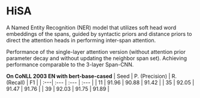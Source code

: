 # HiSA
A Named Entity Recognition (NER) model that utilizes soft head word embeddings of the spans, guided by syntactic priors and distance priors to direct the attention heads in performing inter-span attention.

Performance of the single-layer attention version (without attention prior parameter decay and without updating the neighbor span set).
Achieving performance comparable to the 3-layer Span-CNN.

**On CoNLL 2003 EN with bert-base-cased** 
| Seed | P. (Precision) | R. (Recall) | F1 |
| :---| :---  | :---  | :---  |
| 11  | 91.96 | 90.88 | 91.42 |
| 35  | 92.05 | 91.47 | 91.76 |
| 39  | 92.03 | 91.75 | 91.89 |

